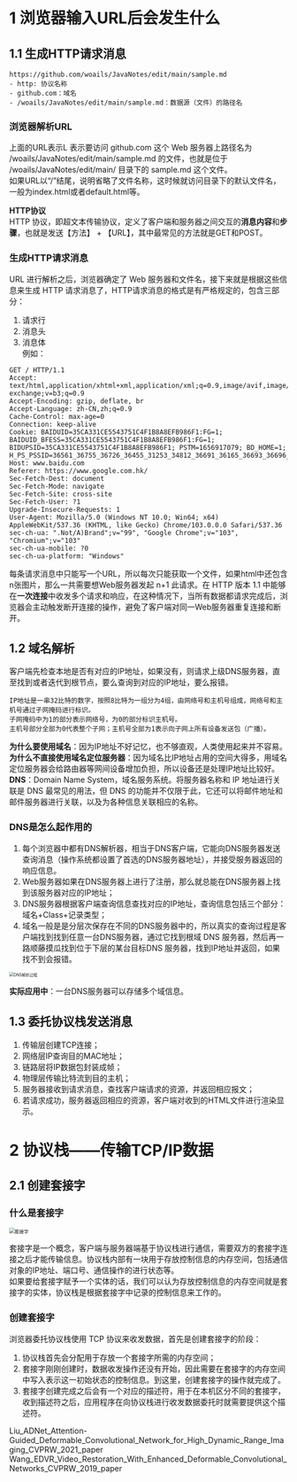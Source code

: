 # 1 浏览器输入URL后会发生什么

## 1.1 生成HTTP请求消息
```
https://github.com/woails/JavaNotes/edit/main/sample.md  
- http: 协议名称  
- github.com：域名  
- /woails/JavaNotes/edit/main/sample.md：数据源（文件）的路径名
```
### 浏览器解析URL
上面的URL表示L 表示要访问 github.com 这个 Web 服务器上路径名为 /woails/JavaNotes/edit/main/sample.md 的文件，也就是位于 /woails/JavaNotes/edit/main/ 目录下的 sample.md 这个文件。  
如果URL以“/”结尾，说明省略了文件名称，这时候就访问目录下的默认文件名，一般为index.html或者default.html等。  

**HTTP协议**  
HTTP 协议，即超文本传输协议，定义了客户端和服务器之间交互的**消息内容**和**步骤**，也就是发送【方法】 + 【URL】，其中最常见的方法就是GET和POST。  

### 生成HTTP请求消息
URL 进行解析之后，浏览器确定了 Web 服务器和文件名，接下来就是根据这些信息来生成 HTTP 请求消息了，HTTP请求消息的格式是有严格规定的，包含三部分：  
1. 请求行  
2. 消息头  
3. 消息体  
例如：
```
GET / HTTP/1.1
Accept: text/html,application/xhtml+xml,application/xml;q=0.9,image/avif,image/webp,image/apng,*/*;q=0.8,application/signed-exchange;v=b3;q=0.9
Accept-Encoding: gzip, deflate, br
Accept-Language: zh-CN,zh;q=0.9
Cache-Control: max-age=0
Connection: keep-alive
Cookie: BAIDUID=35CA331CE5543751C4F1B8A8EFB986F1:FG=1; BAIDUID_BFESS=35CA331CE5543751C4F1B8A8EFB986F1:FG=1; BIDUPSID=35CA331CE5543751C4F1B8A8EFB986F1; PSTM=1656917079; BD_HOME=1; H_PS_PSSID=36561_36755_36726_36455_31253_34812_36691_36165_36693_36696_36570_36074_36774_36745_36763_36768_36765_26350_36469
Host: www.baidu.com
Referer: https://www.google.com.hk/
Sec-Fetch-Dest: document
Sec-Fetch-Mode: navigate
Sec-Fetch-Site: cross-site
Sec-Fetch-User: ?1
Upgrade-Insecure-Requests: 1
User-Agent: Mozilla/5.0 (Windows NT 10.0; Win64; x64) AppleWebKit/537.36 (KHTML, like Gecko) Chrome/103.0.0.0 Safari/537.36
sec-ch-ua: ".Not/A)Brand";v="99", "Google Chrome";v="103", "Chromium";v="103"
sec-ch-ua-mobile: ?0
sec-ch-ua-platform: "Windows"
```
每条请求消息中只能写一个URL，所以每次只能获取一个文件，如果html中还包含n张图片，那么一共需要想Web服务器发起 n+1 此请求。在 HTTP 版本 1.1 中能够在**一次连接**中收发多个请求和响应，在这种情况下，当所有数据都请求完成后，浏览器会主动触发断开连接的操作，避免了客户端对同一Web服务器重复连接和断开。  

## 1.2 域名解析
客户端先检查本地是否有对应的IP地址，如果没有，则请求上级DNS服务器，直至找到或者迭代到根节点，要么查询到对应的IP地址，要么报错。  
```
IP地址是一串32比特的数字，按照8比特为一组分为4组，由网络号和主机号组成，网络号和主机号通过子网掩码进行标识。  
子网掩码中为1的部分表示网络号，为0的部分标识主机号。  
主机号部分全部为0代表整个子网；主机号全部为1表示向子网上所有设备发送包（广播）。  
```
  
**为什么要使用域名**：因为IP地址不好记忆，也不够直观，人类使用起来并不容易。  
**为什么不直接使用域名定位服务器**：因为域名比IP地址占用的空间大得多，用域名定位服务器会给路由器等网间设备增加负担，所以设备还是处理IP地址比较好。  
**DNS**：Domain Name System，域名服务系统。将服务器名称和 IP 地址进行关联是 DNS 最常见的用法，但 DNS 的功能并不仅限于此，它还可以将邮件地址和邮件服务器进行关联，以及为各种信息关联相应的名称。  

### DNS是怎么起作用的
1. 每个浏览器中都有DNS解析器，相当于DNS客户端，它能向DNS服务器发送查询消息（操作系统都设置了首选的DNS服务器地址），并接受服务器返回的响应信息。  
2. Web服务器如果在DNS服务器上进行了注册，那么就总能在DNS服务器上找到该服务器对应的IP地址；  
3. DNS服务器根据客户端查询信息查找对应的IP地址，查询信息包括三个部分：域名+Class+记录类型；  
4. 域名一般是是分层次保存在不同的DNS服务器中的，所以真实的查询过程是客户端找到找到任意一台DNS服务器，通过它找到根域 DNS 服务器，然后再一路顺藤摸瓜找到位于下层的某台目标DNS 服务器，找到IP地址并返回，如果找不到会报错。  
<img src='https://img2020.cnblogs.com/blog/1366328/202112/1366328-20211202161037543-1193757767.png' alt="DNS解析过程" style="zoom:50%;" />

**实际应用中**：一台DNS服务器可以存储多个域信息。

## 1.3 委托协议栈发送消息
1. 传输层创建TCP连接；  
2. 网络层IP查询目的MAC地址；  
3. 链路层将IP数据包封装成帧；
4. 物理层传输比特流到目的主机；  
5. 服务器接收到请求消息，查找客户端请求的资源，并返回相应报文；  
6. 若请求成功，服务器返回相应的资源，客户端对收到的HTML文件进行渲染显示。   


# 2 协议栈——传输TCP/IP数据
## 2.1 创建套接字
### 什么是套接字
<img src='https://img-blog.csdnimg.cn/118c12d0fa2543c48d58bb3a44e1ae09.png?x-oss-process=image/watermark,type_d3F5LXplbmhlaQ,shadow_50,text_Q1NETiBA5L2O5ZCf5LiN5L2c6K-t,size_20,color_FFFFFF,t_70,g_se,x_16' alt="套接字" style="zoom:60%;" />

套接字是一个概念，客户端与服务器端基于协议栈进行通信，需要双方的套接字连接之后才能传输信息。协议栈内部有一块用于存放控制信息的内存空间，包括通信对象的IP地址、端口号、通信操作的进行状态等。  
如果要给套接字赋予一个实体的话，我们可以认为存放控制信息的内存空间就是套接字的实体，协议栈是根据套接字中记录的控制信息来工作的。  

### 创建套接字
浏览器委托协议栈使用 TCP 协议来收发数据，首先是创建套接字的阶段：  
1. 协议栈首先会分配用于存放一个套接字所需的内存空间；  
2. 套接字刚刚创建时，数据收发操作还没有开始，因此需要在套接字的内存空间中写入表示这一初始状态的控制信息。到这里，创建套接字的操作就完成了。  
3. 套接字创建完成之后会有一个对应的描述符，用于在本机区分不同的套接字，收到描述符之后，应用程序在向协议栈进行收发数据委托时就需要提供这个描述符。  
  
  
Liu_ADNet_Attention-Guided_Deformable_Convolutional_Network_for_High_Dynamic_Range_Imaging_CVPRW_2021_paper  
Wang_EDVR_Video_Restoration_With_Enhanced_Deformable_Convolutional_Networks_CVPRW_2019_paper



